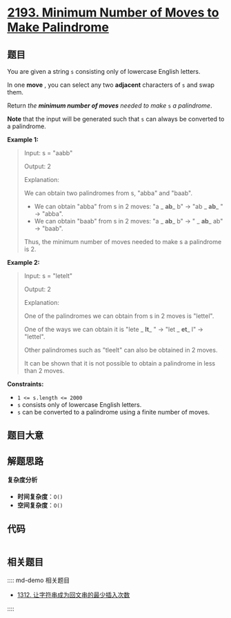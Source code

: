 # [2193. Minimum Number of Moves to Make Palindrome](https://leetcode.com/problems/minimum-number-of-moves-to-make-palindrome/)

## 题目

You are given a string `s` consisting only of lowercase English letters.

In one **move** , you can select any two **adjacent** characters of `s` and
swap them.

Return _the **minimum number of moves** needed to make_ `s` _a palindrome_.

**Note** that the input will be generated such that `s` can always be
converted to a palindrome.

**Example 1:**

> Input: s = "aabb"
>
> Output: 2
>
> Explanation:
>
> We can obtain two palindromes from s, "abba" and "baab".
>
> - We can obtain "abba" from s in 2 moves: "a _ **ab**_ b" -> "ab _ **ab**_ " -> "abba".
> - We can obtain "baab" from s in 2 moves: "a _ **ab**_ b" -> " _ **ab**_ ab" -> "baab".
>
> Thus, the minimum number of moves needed to make s a palindrome is 2.

**Example 2:**

> Input: s = "letelt"
>
> Output: 2
>
> Explanation:
>
> One of the palindromes we can obtain from s in 2 moves is "lettel".
>
> One of the ways we can obtain it is "lete _ **lt**_ " -> "let _ **et**_ l" -> "lettel".
>
> Other palindromes such as "tleelt" can also be obtained in 2 moves.
>
> It can be shown that it is not possible to obtain a palindrome in less than 2 moves.

**Constraints:**

- `1 <= s.length <= 2000`
- `s` consists only of lowercase English letters.
- `s` can be converted to a palindrome using a finite number of moves.

## 题目大意

## 解题思路

#### 复杂度分析

- **时间复杂度**：`O()`
- **空间复杂度**：`O()`

## 代码

```javascript

```

## 相关题目

:::: md-demo 相关题目

- [1312. 让字符串成为回文串的最少插入次数](https://leetcode.com/problems/minimum-insertion-steps-to-make-a-string-palindrome)

::::
